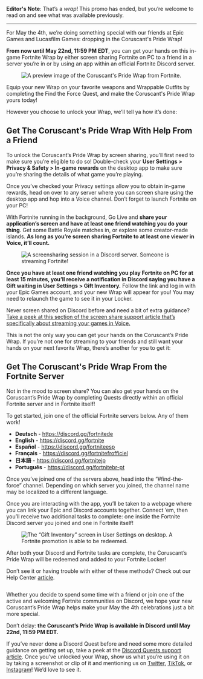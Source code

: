 <div class="column-4 w-col w-col-8 w-col-stack">
    <div id="heading-1" class="rich-wrapper">
        <div class="blog-post-content w-richtext">
            <p><strong>Editor's Note</strong>:&nbsp;That’s a <em>wrap</em>!<strong> </strong>This promo has ended, but you’re welcome to read on and see what was available previously.</p>
            <div class="w-embed">
                <hr class="hr-style">
            </div>
            <p>For May the 4th, we’re doing something special with our friends at Epic Games and Lucasfilm Games: dropping in the Coruscant's Pride Wrap!</p>
            <p><strong>From now until May 22nd, 11:59 PM EDT</strong>, you can get your hands on this in-game Fortnite Wrap by either screen sharing Fortnite on PC to a friend in a server you’re in or by using an app within an official Fortnite Discord server.&nbsp;</p>
            <figure class="w-richtext-figure-type-image w-richtext-align-fullwidth" style="max-width:1600pxpx">
                <div><img src="https://assets-global.website-files.com/5f9072399b2640f14d6a2bf4/64503af18bcc502e25656301_2a6761a0.png" alt="A preview image of the Coruscant's Pride Wrap from Fortnite."></div>
            </figure>
            <p>Equip your new Wrap on your favorite weapons and Wrappable Outfits by completing the Find the Force Quest, and make the Coruscant's Pride Wrap yours today!</p>
            <p>However you choose to unlock your Wrap, we’ll tell ya how it’s done:</p>
        </div>
    </div>
    <div class="btn-wrapper w-condition-invisible"><a href="#" class="btn-blog w-dyn-bind-empty w-button"></a></div>
    <div id="heading-2" class="rich-wrapper">
        <div class="blog-post-content w-richtext">
            <h2><strong>Get The Coruscant's Pride Wrap With Help From a Friend <br></strong></h2>
            <p>To unlock the Coruscant’s Pride Wrap by screen sharing, you’ll first need to make sure you’re eligible to do so! Double-check your <strong>User Settings &gt; Privacy &amp; Safety &gt; In-game rewards</strong> on the desktop app to make sure you’re sharing the details of what game you’re playing.&nbsp;</p>
            <p>Once you’ve checked your Privacy settings allow you to obtain in-game rewards, head on over to any server where you can screen share using the desktop app and hop into a Voice channel. Don’t forget to launch Fortnite on your PC!&nbsp;</p>
            <p>With Fortnite running in the background, Go Live and <strong>share your application’s screen and have at least one friend watching you do your thing</strong>. Get some Battle Royale matches in, or explore some creator-made islands. <strong>As long as you’re screen sharing Fortnite to at least one viewer in Voice, it’ll count.&nbsp;</strong></p>
            <figure class="w-richtext-figure-type-image w-richtext-align-fullwidth" style="max-width:1492pxpx">
                <div><img src="https://assets-global.website-files.com/5f9072399b2640f14d6a2bf4/64503b1ac749500384f03e3e_57602271.png" alt="A screensharing session in a Discord server. Someone is streaming Fortnite!"></div>
            </figure>
            <p><strong>Once you have at least one friend watching you play Fortnite on PC for at least 15 minutes, you’ll receive a notification in Discord saying you have a Gift waiting in User Settings &gt; Gift Inventory.</strong> Follow the link and log in with your Epic Games account, and your new Wrap will appear for you! You may need to relaunch the game to see it in your Locker.&nbsp;&nbsp;</p>
            <p>Never screen shared on Discord before and need a bit of extra guidance? <a href="https://support.discord.com/hc/en-us/articles/360040816151-Go-Live-and-Screen-Share#h_01EZZRFWPEJCBNGFKFJC8951H8">Take a peek at this section of the screen share support article that’s specifically about streaming your games in Voice.</a>&nbsp;</p>
            <p>This is not the only way you can get your hands on the Coruscant’s Pride Wrap. If you’re not one for streaming to your friends and still want your hands on your next favorite Wrap, there’s another for you to get it:&nbsp;</p>
        </div>
    </div>
    <div id="heading-3" class="rich-wrapper">
        <div class="blog-post-content w-richtext">
            <h2><strong>Get The Coruscant's Pride Wrap From the Fortnite Server<br></strong></h2>
            <p>Not in the mood to screen share? You can also get your hands on the Coruscant’s Pride Wrap by completing Quests directly within an official Fortnite server and in Fortnite itself!</p>
            <p>To get started, join one of the official Fortnite servers below. Any of them work!&nbsp;</p>
            <ul role="list">
                <li><strong>Deutsch</strong> - <a href="https://discord.gg/fortnitede">https://discord.gg/fortnitede</a></li>
                <li><strong>English</strong> - <a href="https://discord.gg/fortnite">https://discord.gg/fortnite</a></li>
                <li><strong>Español</strong> - <a href="https://discord.gg/fortniteesp">https://discord.gg/fortniteesp</a></li>
                <li><strong>Français</strong> - <a href="https://discord.gg/fortnitefrofficiel">https://discord.gg/fortnitefrofficiel</a></li>
                <li><strong>日本語</strong> - <a href="https://discord.gg/fortnitejp">https://discord.gg/fortnitejp</a></li>
                <li><strong>Português</strong> - <a href="https://discord.gg/fortnitebr-pt">https://discord.gg/fortnitebr-pt</a></li>
            </ul>
            <p>Once you’ve joined one of the servers above, head into the “#find-the-force” channel. Depending on which server you joined, the channel name may be localized to a different language.&nbsp;</p>
            <p>Once you are interacting with the app, you’ll be taken to a webpage where you can link your Epic and Discord accounts together. Connect ‘em, then you’ll receive two additional tasks to complete: one inside the Fortnite Discord server you joined and one in Fortnite itself! </p>
            <figure class="w-richtext-figure-type-image w-richtext-align-fullwidth" style="max-width:1600pxpx">
                <div><img src="https://assets-global.website-files.com/5f9072399b2640f14d6a2bf4/64503b662c55143c2f2daddf_39b7716b.png" alt="The “Gift Inventory” screen in User Settings on desktop. A Fortnite promotion is able to be redeemed.&nbsp;"></div>
            </figure>
            <p>After both your Discord and Fortnite tasks are complete, the Coruscant’s Pride Wrap will be redeemed and added to your Fortnite Locker!&nbsp;</p>
            <p>Don’t see it or having trouble with either of these methods? Check out our Help Center <a href="https://support.discord.com/hc/en-us/articles/9146392276375-Discord-Quests-FAQ">article</a>.</p>
        </div>
    </div>
    <div id="heading-4" class="rich-wrapper">
        <div class="blog-post-content w-richtext">
            <figure class="w-richtext-figure-type-image w-richtext-align-fullwidth" style="max-width:1600pxpx">
                <div><img src="https://assets-global.website-files.com/5f9072399b2640f14d6a2bf4/64503b66d707dd30fd5791f6_d38ad9b1.png" alt=""></div>
            </figure>
            <p>Whether you decide to spend some time with a friend or join one of the active and welcoming Fortnite communities on Discord, we hope your new Coruscant’s Pride Wrap helps make your May the 4th celebrations just a bit more special.&nbsp;&nbsp;</p>
            <p>Don’t delay: <strong>the Coruscant’s Pride Wrap is available in Discord until May 22nd, 11:59 PM EDT.</strong>&nbsp;</p>
            <p>If you’ve never done a Discord Quest before and need some more detailed guidance on getting set up, take a peek at the <a href="https://support.discord.com/hc/en-us/articles/9146392276375-Discord-Quests-FAQ">Discord Quests support article</a>. Once you’ve unlocked your Wrap, show us what you’re using it on by taking a screenshot or clip of it and mentioning us on <a href="https://twitter.com/discord">Twitter</a>, <a href="https://www.tiktok.com/@discord">TikTok</a>, or <a href="https://instagram.com/discord">Instagram</a>! We’d love to see it.&nbsp;</p>
        </div>
    </div>
    <div id="heading-5" class="rich-wrapper">
        <div class="blog-post-content w-dyn-bind-empty w-richtext"></div>
    </div>
    <div id="heading-6" class="rich-wrapper">
        <div class="blog-post-content w-dyn-bind-empty w-richtext"></div>
    </div>
    <div id="heading-7" class="rich-wrapper">
        <div class="blog-post-content w-dyn-bind-empty w-richtext"></div>
    </div>
    <div id="heading-8" class="rich-wrapper">
        <div class="blog-post-content w-dyn-bind-empty w-richtext"></div>
    </div>
    <div id="heading-9" class="rich-wrapper">
        <div class="blog-post-content w-dyn-bind-empty w-richtext"></div>
    </div>
    <div id="heading-10" class="rich-wrapper">
        <div class="blog-post-content w-dyn-bind-empty w-richtext"></div>
    </div>
</div>